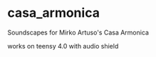 # casa_armonica
Soundscapes for Mirko Artuso's Casa Armonica

works on teensy 4.0
with audio shield
